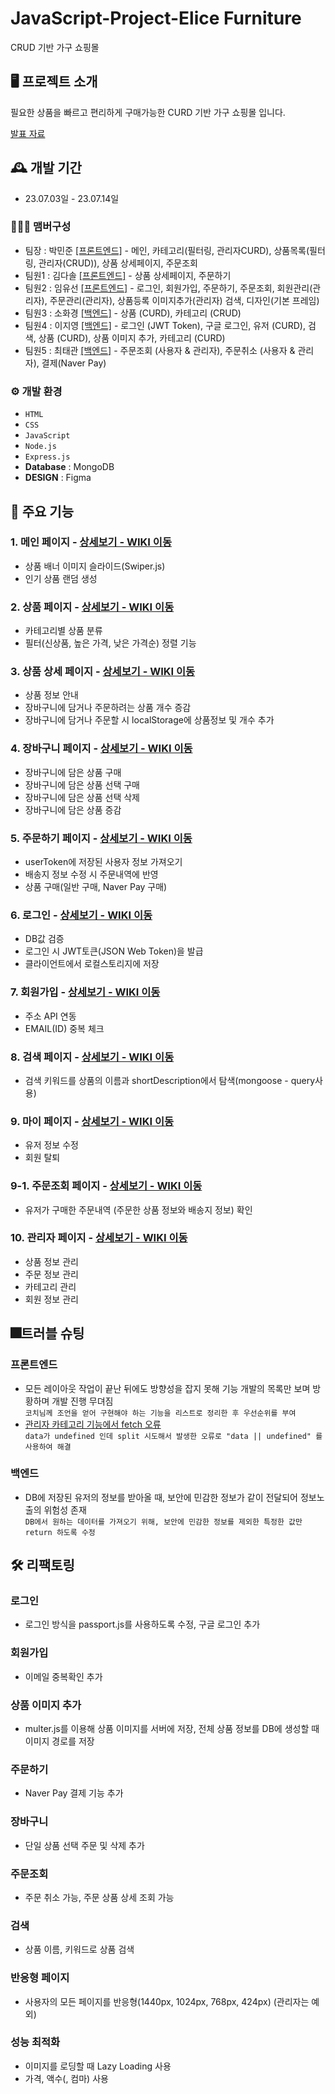 # JavaScript-Project-Elice Furniture

CRUD 기반 가구 쇼핑몰

## 🖥️ 프로젝트 소개

필요한 상품을 빠르고 편리하게 구매가능한 CURD 기반 가구 쇼핑몰 입니다.

<a href="https://www.miricanvas.com/v/128re4x">발표 자료</a>

## 🕰️ 개발 기간

-   23.07.03일 - 23.07.14일

### 🧑‍🤝‍🧑 맴버구성

-   팀장 : 박민준 <a href="https://github.com/mj9457">[프론트엔드]</a> - 메인, 카테고리(필터링, 관리자CURD), 상품목록(필터링, 관리자(CRUD)), 상품 상세페이지, 주문조회
-   팀원1 : 김다솔 <a href="https://github.com/da22sol">[프론트엔드]</a> - 상품 상세페이지, 주문하기
-   팀원2 : 임유선 <a href="https://github.com/dllys/">[프론트엔드]</a> - 로그인, 회원가입, 주문하기, 주문조회, 회원관리(관리자), 주문관리(관리자), 상품등록 이미지추가(관리자) 검색, 디자인(기본 프레임)
-   팀원3 : 소화경 <a href="https://github.com/sohwakyeong">[백엔드]</a> - 상품 (CURD), 카테고리 (CRUD)
-   팀원4 : 이지영 <a href="https://github.com/devluna0505">[백엔드]</a> - 로그인 (JWT Token), 구글 로그인, 유저 (CURD), 검색, 상품 (CURD), 상품 이미지 추가, 카테고리 (CURD)
-   팀원5 : 최태관 <a href="https://github.com/Rinainverses">[백엔드]</a> - 주문조회 (사용자 & 관리자), 주문취소 (사용자 & 관리자), 결제(Naver Pay)

### ⚙️ 개발 환경

-   `HTML`
-   `CSS`
-   `JavaScript`
-   `Node.js`
-   `Express.js`
-   **Database** : MongoDB
-   **DESIGN** : Figma

## 📌 주요 기능

### 1. 메인 페이지 - <a href="" >상세보기 - WIKI 이동</a>

-   상품 배너 이미지 슬라이드(Swiper.js)
-   인기 상품 랜덤 생성

### 2. 상품 페이지 - <a href="" >상세보기 - WIKI 이동</a>

-   카테고리별 상품 분류
-   필터(신상품, 높은 가격, 낮은 가격순) 정렬 기능

### 3. 상품 상세 페이지 - <a href="" >상세보기 - WIKI 이동</a>

-   상품 정보 안내
-   장바구니에 담거나 주문하려는 상품 개수 증감
-   장바구니에 담거나 주문할 시 localStorage에 상품정보 및 개수 추가

### 4. 장바구니 페이지 - <a href="" >상세보기 - WIKI 이동</a>

-   장바구니에 담은 상품 구매
-   장바구니에 담은 상품 선택 구매
-   장바구니에 담은 상품 선택 삭제
-   장바구니에 담은 상품 증감

### 5. 주문하기 페이지 - <a href="" >상세보기 - WIKI 이동</a>

-   userToken에 저장된 사용자 정보 가져오기
-   배송지 정보 수정 시 주문내역에 반영
-   상품 구매(일반 구매, Naver Pay 구매)

### 6. 로그인 - <a href="" >상세보기 - WIKI 이동</a>

-   DB값 검증
-   로그인 시 JWT토큰(JSON Web Token)을 발급
-   클라이언트에서 로컬스토리지에 저장

### 7. 회원가입 - <a href="" >상세보기 - WIKI 이동</a>

-   주소 API 연동
-   EMAIL(ID) 중복 체크

### 8. 검색 페이지 - <a href="" >상세보기 - WIKI 이동</a>

-   검색 키워드를 상품의 이름과 shortDescription에서 탐색(mongoose - query사용)

### 9. 마이 페이지 - <a href="" >상세보기 - WIKI 이동</a>

-   유저 정보 수정
-   회원 탈퇴

### 9-1. 주문조회 페이지 - <a href="" >상세보기 - WIKI 이동</a>

-   유저가 구매한 주문내역 (주문한 상품 정보와 배송지 정보) 확인

### 10. 관리자 페이지 - <a href="" >상세보기 - WIKI 이동</a>

-   상품 정보 관리
-   주문 정보 관리
-   카테고리 관리
-   회원 정보 관리

## 🎆트러블 슈팅

### 프론트엔드

-   모든 레이아웃 작업이 끝난 뒤에도 방향성을 잡지 못해 기능 개발의 목록만 보며 방황하며 개발 진행 무뎌짐
    <br>
    `코치님께 조언을 얻어 구현해야 하는 기능을 리스트로 정리한 후 우선순위를 부여`
-   <a href="https://kdt-gitlab.elice.io/sw_track/class_05/web_project/team01/front-end/-/issues/2">관리자 카테고리 기능에서 fetch 오류</a>
    <br>
    `data가 undefined 인데 split 시도해서 발생한 오류로 "data || undefined" 를 사용하여 해결`

### 백엔드

-   DB에 저장된 유저의 정보를 받아올 때, 보안에 민감한 정보가 같이 전달되어 정보노출의 위험성 존재
    <br>
    `DB에서 원하는 데이터를 가져오기 위해, 보안에 민감한 정보를 제외한 특정한 값만 return 하도록 수정`

## 🛠️ 리팩토링

### 로그인

-   로그인 방식을 passport.js를 사용하도록 수정, 구글 로그인 추가

### 회원가입

-   이메일 중복확인 추가

### 상품 이미지 추가

-   multer.js를 이용해 상품 이미지를 서버에 저장, 전체 상품 정보를 DB에 생성할 때 이미지 경로를 저장

### 주문하기

-   Naver Pay 결제 기능 추가

### 장바구니

-   단일 상품 선택 주문 및 삭제 추가

### 주문조회

-   주문 취소 가능, 주문 상품 상세 조회 가능

### 검색

-   상품 이름, 키워드로 상품 검색

### 반응형 페이지

-   사용자의 모든 페이지를 반응형(1440px, 1024px, 768px, 424px) (관리자는 예외)

### 성능 최적화

-   이미지를 로딩할 때 Lazy Loading 사용
-   가격, 액수(, 컴마) 사용
